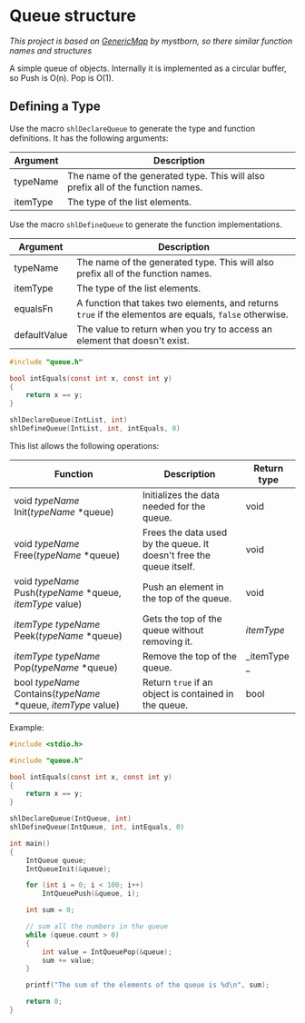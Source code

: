 # Queue structure
_This project is based on [GenericMap](https://github.com/mystborn/GenericMap) by mystborn, so there similar function names and structures_

A simple queue of objects. Internally it is implemented as a circular buffer, so Push is O(n). Pop is O(1).

## Defining a Type
Use the macro `shlDeclareQueue` to generate the type and function definitions. It has the following arguments:

| Argument | Description |
| --- | --- |
| typeName | The name of the generated type. This will also prefix all of the function names. |
| itemType | The type of the list elements. |

Use the macro `shlDefineQueue` to generate the function implementations.

| Argument | Description |
| --- | --- |
| typeName | The name of the generated type. This will also prefix all of the function names. |
| itemType | The type of the list elements. |
| equalsFn | A function that takes two elements, and returns `true` if the elementos are equals, `false` otherwise. |
| defaultValue | The value to return when you try to access an element that doesn't exist. |

```c
#include "queue.h"

bool intEquals(const int x, const int y)
{
    return x == y;
}

shlDeclareQueue(IntList, int)
shlDefineQueue(IntList, int, intEquals, 0)
```

This list allows the following operations:

| Function | Description | Return type |
| --- | --- | --- |
| void _typeName_ Init(_typeName_ *queue) | Initializes the data needed for the queue. | void |
| void _typeName_ Free(_typeName_ *queue) | Frees the data used by the queue. It doesn't free the queue itself. | void |
| void _typeName_ Push(_typeName_ *queue, _itemType_ value) | Push an element in the top of the queue. | void |
| _itemType_ _typeName_ Peek(_typeName_ *queue) | Gets the top of the queue without removing it. | _itemType_ |
| _itemType_ _typeName_ Pop(_typeName_ *queue) | Remove the top of the queue. | _itemType _ | 
| bool _typeName_ Contains(_typeName_ *queue, _itemType_ value) | Return `true` if an object is contained in the queue. | bool | 

Example:
```c
#include <stdio.h>

#include "queue.h"

bool intEquals(const int x, const int y)
{
    return x == y;
}

shlDeclareQueue(IntQueue, int)
shlDefineQueue(IntQueue, int, intEquals, 0)

int main()
{
    IntQueue queue;
    IntQueueInit(&queue);

    for (int i = 0; i < 100; i++)
        IntQueuePush(&queue, i);

    int sum = 0;

    // sum all the numbers in the queue
    while (queue.count > 0)
    {
        int value = IntQueuePop(&queue);
        sum += value;
    }

    printf("The sum of the elements of the queue is %d\n", sum);

    return 0;
}
```